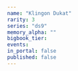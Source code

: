 ```yaml
---
name: "Klingon Dukat"
rarity: 3
series: "ds9"
memory_alpha: ""
bigbook_tier:
events:
in_portal: false
published: false
---
```

